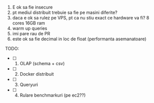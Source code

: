 1. E ok sa fie insecure
2. pt mediul distribuit trebuie sa fie pe masini diferite?
3. daca e ok sa rulez pe VPS, pt ca nu stiu exact ce hardware va fi? 8 cores 16GB ram
4. warm up queries
5. imi pare rau de PR
6. este ok sa fie decimal in loc de float (performanta asemanatoare)

TODO:
- [ ] 1. OLAP (schema + csv)
- [ ] 2. Docker distribuit
- [ ] 3. Queryuri
- [ ] 4. Rulare benchmarkuri (pe ec2??)

